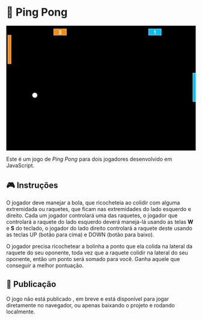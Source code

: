 # :tennis: Ping Pong

<p align="center">
  <img src="media/img/jogando.jpg" align="center" />
</p>

Este é um jogo de *Ping Pong* para dois jogadores desenvolvido em JavaScript.

## :video_game: Instruções

O jogador deve manejar a bola, que ricocheteia ao colidir com alguma extremidada ou raquetes, que ficam nas extremidades do lado esquerdo e direito. Cada um jogador controlará uma das raquetes, o jogador que controlará a raquete do lado esquerdo deverá maneja-lá usando as telas **W** e **S** do teclado, o jogador do lado direito controlará a raquete deste usando as teclas UP (botão para cima) e DOWN (botão para baixo).

O jogador precisa ricochetear a bolinha a ponto que ela colida na lateral da raquete do seu oponente, toda vez que a raquete colidir na lateral do seu oponente, então um ponto será somado para você. Ganha aquele que conseguir a melhor pontuação.

## :sunrise_over_mountains: Publicação

O jogo não está publicado , em breve e está disponível para jogar diretamente no navegador, ou  apenas baixando o projeto e rodando localmente.




